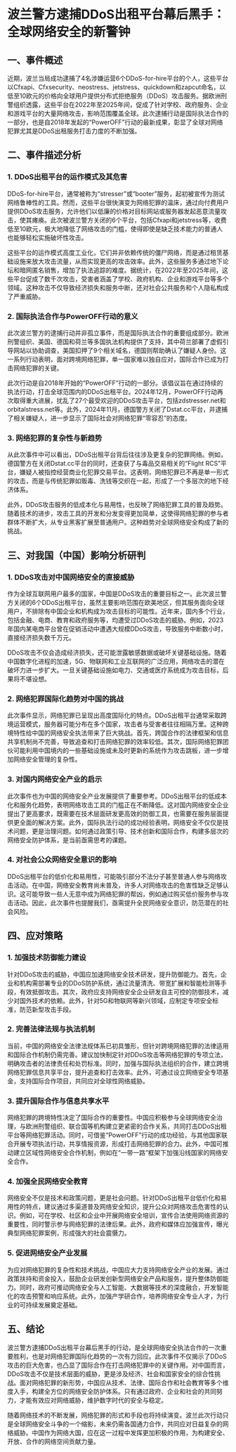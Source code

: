 # 波兰警方逮捕DDoS出租平台幕后黑手：全球网络安全的新警钟

## 一、事件概述

近期，波兰当局成功逮捕了4名涉嫌运营6个DDoS-for-hire平台的个人，这些平台以Cfxapi、Cfxsecurity、neostress、jetstress、quickdown和zapcut命名，以低至10欧元的价格向全球用户提供分布式拒绝服务（DDoS）攻击服务。据欧洲刑警组织透露，这些平台在2022年至2025年间，促成了针对学校、政府服务、企业和游戏平台的大量网络攻击，影响范围覆盖全球。此次逮捕行动是国际执法合作的一部分，也是自2018年发起的“PowerOFF”行动的最新成果，彰显了全球对网络犯罪尤其是DDoS出租服务打击力度的不断加强。

## 二、事件描述分析

### 1. DDoS出租平台的运作模式及其危害

DDoS-for-hire平台，通常被称为“stresser”或“booter”服务，起初被宣传为测试网络鲁棒性的工具。然而，这些平台很快演变为网络犯罪的温床，通过向付费用户提供DDoS攻击服务，允许他们以低廉的价格对目标网站或服务器发起恶意流量攻击，使其瘫痪。此次被波兰警方关闭的6个平台，包括Cfxapi和jetstress等，收费低至10欧元，极大地降低了网络攻击的门槛，使得即使是缺乏技术能力的普通人也能够轻松实施破坏性攻击。

这些平台的运作模式高度工业化，它们并非依赖传统的僵尸网络，而是通过租赁基础设施来放大攻击流量，从而实现更高的攻击效率。此外，这些服务多通过地下论坛和暗网匿名销售，增加了执法追踪的难度。据统计，在2022年至2025年间，这些平台促成了数千次攻击，受害者涵盖了学校、政府机构、企业和游戏平台等多个领域。这种攻击不仅导致经济损失和服务中断，还对社会公共服务和个人隐私构成了严重威胁。

### 2. 国际执法合作与PowerOFF行动的意义

此次波兰警方的逮捕行动并非孤立事件，而是国际执法合作的重要组成部分。欧洲刑警组织、美国、德国和荷兰等多国执法机构提供了支持，其中荷兰部署了虚假引导网站以协助调查，美国扣押了9个相关域名，德国则帮助确认了嫌疑人身份。这一系列行动表明，面对跨境网络犯罪，单一国家难以独自应对，国际合作已成为打击网络犯罪的关键。

此次行动是自2018年开始的“PowerOFF”行动的一部分。该倡议旨在通过持续的执法行动，打击全球范围内的DDoS出租平台。2024年12月，PowerOFF行动再次取得重大进展，扰乱了27个最受欢迎的DDoS攻击平台，包括zdstresser.net和orbitalstress.net等。此外，2024年11月，德国警方关闭了Dstat.cc平台，并逮捕了相关嫌疑人，进一步显示了国际社会对网络犯罪“零容忍”的态度。

### 3. 网络犯罪的复杂性与新趋势

从此次事件中可以看出，DDoS出租平台背后往往涉及更复杂的犯罪网络。例如，德国警方在关闭Dstat.cc平台的同时，还查获了与毒品交易相关的“Flight RCS”平台，嫌疑人被指控经营商业化犯罪交易平台。这表明，网络犯罪已不再是单一形式的攻击，而是与传统犯罪如贩毒、洗钱等交织在一起，形成了一个多层次的地下经济体系。

此外，DDoS攻击服务的低成本化与易用性，也反映了网络犯罪工具的普及趋势。随着技术的进步，攻击工具的开发和分发变得更加简单，这使得网络犯罪的参与者群体不断扩大，从专业黑客扩展至普通用户。这种趋势对全球网络安全构成了新的挑战。

## 三、对我国（中国）影响分析研判

### 1. DDoS攻击对中国网络安全的直接威胁

作为全球互联网用户最多的国家，中国是DDoS攻击的重要目标之一。此次波兰警方关闭的6个DDoS出租平台，虽然主要影响范围在欧美地区，但其服务面向全球用户，不排除有中国企业和机构成为攻击目标的可能性。近年来，国内多个行业，包括金融、电商、教育和政府服务等，均遭受过DDoS攻击的威胁。例如，2023年国内某电商平台曾在促销活动中遭遇大规模DDoS攻击，导致服务中断数小时，直接经济损失数千万元。

DDoS攻击不仅会造成经济损失，还可能泄露敏感数据或破坏关键基础设施。随着中国数字化进程的加速，5G、物联网和工业互联网的广泛应用，网络攻击的潜在破坏力进一步扩大。一旦关键基础设施如电力、交通或医疗系统成为攻击目标，后果将不堪设想。

### 2. 网络犯罪国际化趋势对中国的挑战

此次事件显示，网络犯罪已呈现出高度国际化的特点。DDoS出租平台通常采取跨境运营模式，服务器可能分布在多个国家，攻击者与受害者往往相隔万里。这种跨境特性给中国的网络安全执法带来了巨大挑战。首先，跨国合作的法律框架和信息共享机制尚不完善，导致追查和打击网络犯罪的效率较低。其次，国际网络犯罪团伙可能利用中国境内的一些基础设施或未及时更新的系统作为攻击跳板，进一步增加网络安全管理的复杂性。

### 3. 对国内网络安全产业的启示

此次事件也为中国的网络安全产业发展提供了重要参考。DDoS出租平台的低成本化和服务化趋势，表明网络攻击工具的门槛正在不断降低。这对国内网络安全企业提出了更高要求，既需要在技术层面研发更高效的防御工具，也需要在服务层面提供更全面的解决方案。此外，国际执法行动的成功经验表明，网络安全不仅仅是技术问题，更是治理问题。如何通过政策引导、技术创新和国际合作，构建多层次的网络安全防护体系，是当前亟需思考的课题。

### 4. 对社会公众网络安全意识的影响

DDoS出租平台的低价化和易用性，可能吸引部分不法分子甚至普通人参与网络攻击活动。在中国，网络安全教育尚未普及，许多人对网络攻击的危害性缺乏足够认识。这可能导致一些人无意中成为网络犯罪的帮凶，例如通过购买低价服务参与攻击活动。因此，此次事件也提醒我们，亟需提升全民网络安全意识，防范潜在的社会风险。

## 四、应对策略

### 1. 加强技术防御能力建设

针对DDoS攻击的威胁，中国应加速网络安全技术研发，提升防御能力。首先，企业和机构需部署专业的DDoS防护系统，通过流量清洗、带宽扩展和智能检测等手段，有效抵御攻击。其次，政府应支持网络安全企业研发自主可控的防御技术，减少对国外技术的依赖。此外，针对5G和物联网等新兴领域，应制定专项安全标准，防范新型攻击手段。

### 2. 完善法律法规与执法机制

当前，中国的网络安全法律法规体系已初具雏形，但针对跨境网络犯罪的法律适用和国际合作机制仍需完善。建议加快制定针对DDoS攻击等网络犯罪的专项立法，明确攻击者的法律责任和处罚标准。同时，加强与国际执法组织的合作，建立跨境网络犯罪信息共享平台，提升追查和打击效率。此外，可通过设立网络安全专项基金，支持国际合作项目，共同应对全球性网络威胁。

### 3. 提升国际合作与信息共享水平

网络犯罪的跨境特性决定了国际合作的重要性。中国应积极参与全球网络安全治理，与欧洲刑警组织、联合国等机构建立更紧密的合作关系，共同打击DDoS出租平台等网络犯罪活动。同时，可借鉴“PowerOFF”行动的成功经验，与其他国家联合开展专项执法行动，共享情报资源，形成打击网络犯罪的合力。此外，中国可推动建立区域性网络安全合作机制，例如在“一带一路”框架下加强沿线国家的网络安全合作。

### 4. 加强全民网络安全教育

网络安全不仅是技术和政策问题，更是社会问题。针对DDoS出租平台低价化和易用性的特点，建议通过多渠道普及网络安全知识，提升公众对网络攻击危害性的认识。例如，可在学校、社区和企业中开展网络安全培训，宣传合法使用网络资源的重要性，同时警示参与网络犯罪的法律后果。此外，政府和媒体应加强宣传，曝光典型网络犯罪案例，形成强大的社会震慑力。

### 5. 促进网络安全产业发展

为应对网络犯罪的复杂性和技术挑战，中国应大力支持网络安全产业的发展。通过政策扶持和资金投入，鼓励企业研发创新型网络安全产品和服务，提升整体防御能力。同时，政府可推动网络安全与人工智能、大数据等技术的深度融合，开发智能化的攻击预警和响应系统。此外，加强产学研合作，培养网络安全专业人才，为行业的可持续发展奠定基础。

## 五、结论

波兰警方逮捕DDoS出租平台幕后黑手的行动，是全球网络安全执法合作的一次重要胜利，也是对网络犯罪国际化趋势的一次有力回应。此次事件不仅揭示了DDoS攻击的巨大危害，也凸显了国际合作在打击网络犯罪中的关键作用。对中国而言，DDoS攻击不仅是技术层面的威胁，更是涉及经济、社会和国家安全的综合性挑战。面对网络犯罪的新形势，中国应从技术、法律、国际合作和社会教育等多个维度入手，构建全方位的网络安全防护体系。只有通过政府、企业和社会的共同努力，才能有效应对网络威胁，维护数字时代的安全与稳定。

随着网络技术的不断发展，网络犯罪的形式和手段也将持续演变。波兰此次行动只是全球网络安全斗争的一个缩影，未来仍需各国通力合作，共同应对日益复杂的网络威胁。中国作为网络大国，应在这一过程中发挥更加积极的作用，为构建安全、开放、合作的网络空间贡献力量。